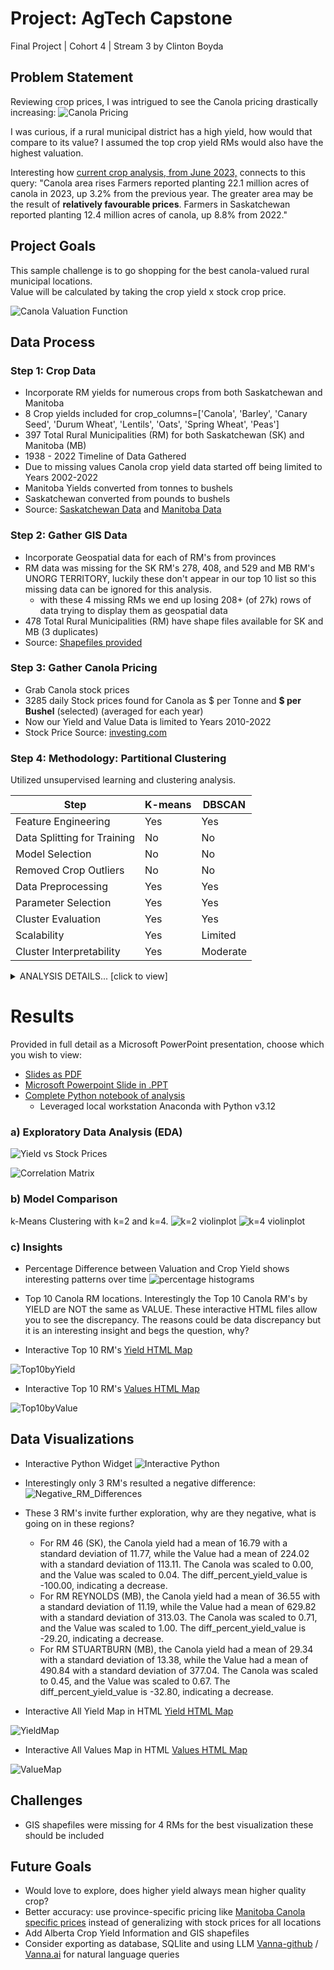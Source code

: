 # Project: AgTech Capstone
Final Project | Cohort 4 | Stream 3 by Clinton Boyda

## Problem Statement
Reviewing crop prices, I was intrigued to see the Canola pricing drastically increasing:
![Canola Pricing](https://raw.githubusercontent.com/cboyda/AgTech/main/Visuals/CanolaPrices.png)

I was curious, if a rural municipal district has a high yield, how would that compare to its value? 
I assumed the top crop yield RMs would also have the highest valuation.

Interesting how [current crop analysis, from June 2023,](https://www150.statcan.gc.ca/n1/daily-quotidien/230628/dq230628a-eng.htm) connects to this query: "Canola area rises
Farmers reported planting 22.1 million acres of canola in 2023, up 3.2% from the previous year. The greater area may be the result of **relatively favourable prices**.
Farmers in Saskatchewan reported planting 12.4 million acres of canola, up 8.8% from 2022."

## Project Goals
This sample challenge is to go shopping for the best canola-valued rural municipal locations.  
Value will be calculated by taking the crop yield x stock crop price.

![Canola Valuation Function](https://raw.githubusercontent.com/cboyda/AgTech/main/Visuals/canola_function.png)

## Data Process
### Step 1: Crop Data

* Incorporate RM yields for numerous crops from both Saskatchewan and Manitoba
* 8 Crop yields included for crop_columns=['Canola', 'Barley', 'Canary Seed', 'Durum Wheat', 'Lentils', 'Oats', 'Spring Wheat', 'Peas']
* 397 Total Rural Municipalities (RM) for both Saskatchewan (SK) and Manitoba (MB)
* 1938 - 2022 Timeline of Data Gathered
* Due to missing values Canola crop yield data started off being limited to Years 2002-2022
* Manitoba Yields converted from tonnes to bushels
* Saskatchewan converted from pounds to bushels
* Source: [Saskatchewan Data](https://dashboard.saskatchewan.ca/agriculture/rm-yields/rm-yields-data) and [Manitoba Data](https://geoportal.gov.mb.ca/search?collection=Dataset&q=crop%20yields)

### Step 2: Gather GIS Data

* Incorporate Geospatial data for each of RM's from provinces
* RM data was missing for the SK RM's 278, 408, and 529 and MB RM's UNORG TERRITORY, luckily these don't appear in our top 10 list so this missing data can be ignored for this analysis.
  * with these 4 missing RMs we end up losing 208+ (of 27k) rows of data trying to display them as geospatial data 
* 478 Total Rural Municipalities (RM) have shape files available for SK and MB (3 duplicates)
* Source: [Shapefiles provided](https://github.com/cboyda/AgTech/tree/main/Data)

### Step 3: Gather Canola Pricing

* Grab Canola stock prices
* 3285 daily Stock prices found for Canola as $ per Tonne and **$ per Bushel** (selected) (averaged for each year)
* Now our Yield and Value Data is limited to Years 2010-2022
* Stock Price Source: [investing.com](https://www.investing.com/commodities/canola-futures-streaming-chart)

### Step 4: Methodology: Partitional Clustering
Utilized unsupervised learning and clustering analysis.

| Step                          | K-means | DBSCAN |
|-------------------------------|---------|--------|
| Feature Engineering            |   Yes   |   Yes  |
| Data Splitting for Training   |   No    |   No   |
| Model Selection               |   No    |   No   |
| Removed Crop Outliers         |   No    |   No   |
| Data Preprocessing            |   Yes   |   Yes  |
| Parameter Selection           |   Yes   |   Yes  |
| Cluster Evaluation            |   Yes   |   Yes  |
| Scalability                   |   Yes   |   Limited  |
| Cluster Interpretability      |   Yes   |   Moderate  |

<details>
  <summary>ANALYSIS DETAILS... [click to view]</summary>
  
#### K-Means
K-means is a partitioning-based clustering algorithm. It assigns data points to clusters by minimizing the sum of squared distances between data points and the centroid of their assigned cluster. It assumes that clusters are spherical and equally sized.

* k-mean elbow graph for selecting preferred k value
![elbow graph](https://raw.githubusercontent.com/cboyda/AgTech/main/Visuals/elbow-Value_scaled.png)

![k-means results](https://raw.githubusercontent.com/cboyda/AgTech/main/Visuals/k-means_comparison_data.png)

#### DBSCAN
DBSCAN (Density-Based Spatial Clustering of Applications with Noise) is a density-based clustering algorithm. It defines clusters as dense regions of data points separated by areas of lower density. It doesn't assume spherical clusters and can discover clusters of arbitrary shapes.

![dbscan results](https://raw.githubusercontent.com/cboyda/AgTech/main/Visuals/DBSCAN_results.png)

  * See Python code for more details, preference was to focus on results of k-means since they visually represented a clearer result

</details>

# Results
Provided in full detail as a Microsoft PowerPoint presentation, choose which you wish to view:
* [Slides as PDF](https://github.com/cboyda/AgTech/blob/main/Visuals/Capstone%20-%20High%20Value%20Canola.pdf)
* [Microsoft Powerpoint Slide in .PPT](https://github.com/cboyda/AgTech/raw/main/Visuals/Capstone%20-%20High%20Value%20Canola.pptx)
* [Complete Python notebook of analysis](https://github.com/cboyda/AgTech/blob/main/Assignments/CapstoneAssignment_CropAnalysis.ipynb)
  * Leveraged local workstation Anaconda with Python v3.12

### a) Exploratory Data Analysis (EDA)

![Yield vs Stock Prices](https://raw.githubusercontent.com/cboyda/AgTech/main/Visuals/graph-Yield_vs_StockPrice.png)

![Correlation Matrix](https://raw.githubusercontent.com/cboyda/AgTech/main/Visuals/correlation_matrix.png)

### b) Model Comparison
k-Means Clustering with k=2 and k=4.
![k=2 violinplot](https://raw.githubusercontent.com/cboyda/AgTech/main/Visuals/cluster_k2_violin.png)
![k=4 violinplot](https://raw.githubusercontent.com/cboyda/AgTech/main/Visuals/cluster_k4_violin.png)

### c) Insights
* Percentage Difference between Valuation and Crop Yield shows interesting patterns over time
![percentage histograms](https://raw.githubusercontent.com/cboyda/AgTech/main/Visuals/graph-Diffs_Normalized_OverTime.png)

* Top 10 Canola RM locations.  Interestingly the Top 10 Canola RM's by YIELD are NOT the same as VALUE.  These interactive HTML files allow you to see the discrepancy. The reasons could be data discrepancy but it is an interesting insight and begs the question, why?
* Interactive Top 10 RM's [Yield HTML Map](https://raw.githack.com/cboyda/AgTech/main/Visuals/Canola_TopYields.html)

![Top10byYield](https://raw.githubusercontent.com/cboyda/AgTech/main/Visuals/Top10Yields_data.png)
 
* Interactive Top 10 RM's [Values HTML Map](https://raw.githack.com/cboyda/AgTech/main/Visuals/Canola_TopValues.html)

![Top10byValue](https://raw.githubusercontent.com/cboyda/AgTech/main/Visuals/Top10Values_data.png)

## Data Visualizations
* Interactive Python Widget
![Interactive Python](https://raw.githubusercontent.com/cboyda/AgTech/main/Visuals/Interactive_Python.png)

* Interestingly only 3 RM's resulted a negative difference:
![Negative_RM_Differences](https://raw.githubusercontent.com/cboyda/AgTech/main/Visuals/negative_RM_percent_difference.png)
* These 3 RM's invite further exploration, why are they negative, what is going on in these regions?
  * For RM 46 (SK), the Canola yield had a mean of 16.79 with a standard deviation of 11.77, while the Value had a mean of 224.02 with a standard deviation of 113.11. The Canola was scaled to 0.00, and the Value was scaled to 0.04. The diff_percent_yield_value is -100.00, indicating a decrease.
  * For RM REYNOLDS (MB), the Canola yield had a mean of 36.55 with a standard deviation of 11.19, while the Value had a mean of 629.82 with a standard deviation of 313.03. The Canola was scaled to 0.71, and the Value was scaled to 1.00. The diff_percent_yield_value is -29.20, indicating a decrease.
  * For RM STUARTBURN (MB), the Canola yield had a mean of 29.34 with a standard deviation of 13.38, while the Value had a mean of 490.84 with a standard deviation of 377.04. The Canola was scaled to 0.45, and the Value was scaled to 0.67. The diff_percent_yield_value is -32.80, indicating a decrease.


* Interactive All Yield Map in HTML
[Yield HTML Map](https://raw.githack.com/cboyda/AgTech/main/Visuals/Canola_AllYields.html)

![YieldMap](https://raw.githubusercontent.com/cboyda/AgTech/main/Visuals/mass_Canola_Yield_standardized.png)

* Interactive All Values Map in HTML
[Values HTML Map](https://raw.githack.com/cboyda/AgTech/main/Visuals/Canola_AllValues.html)

![ValueMap](https://raw.githubusercontent.com/cboyda/AgTech/main/Visuals/mass_Canola_Value_standardized.png)

## Challenges
* GIS shapefiles were missing for 4 RMs for the best visualization these should be included

## Future Goals
* Would love to explore, does higher yield always mean higher quality crop?
* Better accuracy: use province-specific pricing like [Manitoba Canola specific prices](https://geoportal.gov.mb.ca/datasets/manitoba::manitoba-crop-prices-historical/explore) instead of generalizing with stock prices for all locations
* Add Alberta Crop Yield Information and GIS shapefiles
* Consider exporting as database, SQLlite and using LLM [Vanna-github](https://github.com/vanna-ai/vanna) / [Vanna.ai](https://vanna.ai/) for natural language queries
